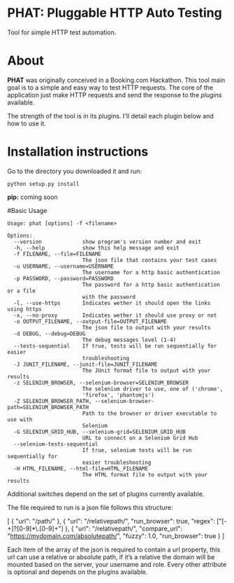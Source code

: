 PHAT: Pluggable HTTP Auto Testing
===============

Tool for simple HTTP test automation.

# About

**PHAT** was originally conceived in a Booking.com Hackathon.
This tool main goal is to a simple and easy way to test HTTP requests.
The core of the application just make HTTP requests and send the response to the *plugins* available.

The strength of the tool is in its plugins.
I'll detail each plugin below and how to use it.

# Installation instructions
Go to the directory you downloaded it and run: 
```shell 
python setup.py install
```
**pip:** coming soon


#Basic Usage
```shell
Usage: phat [options] -f <filename>

Options:
  --version             show program's version number and exit
  -h, --help            show this help message and exit
  -f FILENAME, --file=FILENAME
                        The json file that contains your test cases
  -u USERNAME, --username=USERNAME
                        The username for a http basic authentication
  -p PASSWORD, --password=PASSWORD
                        The password for a http basic authentication or a file
                        with the password
  -l, --use-https       Indicates wether it should open the links using https
  -x, --no-proxy        Indicates wether it should use proxy or not
  -o OUTPUT_FILENAME, --output-file=OUTPUT_FILENAME
                        The json file to output with your results
  -d DEBUG, --debug=DEBUG
                        The debug messages level (1-4)
  --tests-sequential    If true, tests will be run sequentially for easier
                        troubleshooting
  -J JUNIT_FILENAME, --junit-file=JUNIT_FILENAME
                        The JUnit format file to output with your results
  -z SELENIUM_BROWSER, --selenium-browser=SELENIUM_BROWSER
                        The selenium driver to use, one of ('chrome',
                        'firefox', 'phantomjs')
  -Z SELENIUM_BROWSER_PATH, --selenium-browser-path=SELENIUM_BROWSER_PATH
                        Path to the browser or driver executable to use with
                        Selenium
  -G SELENIUM_GRID_HUB, --selenium-grid=SELENIUM_GRID_HUB
                        URL to connect on a Selenium Grid Hub
  --selenium-tests-sequential
                        If true, selenium tests will be run sequentially for
                        easier troubleshooting
  -H HTML_FILENAME, --html-file=HTML_FILENAME
                        The HTML format file to output with your results

```

Additional switches depend on the set of plugins currently available.

The file required to run is a json file follows this structure:

[
  {
    "url": "/path/"
  },
  {
    "url": "/relativepath/",
    "run_browser": true,
    "regex": ["[-+]?[0-9]*\\.[0-9]+"]
  },
  {
    "url": "/relativepath/",
    "compare_url": "https://mydomain.com/absolutepath/",
    "fuzzy": 1.0,
    "run_browser": true
  }
]

Each item of the array of the json is required to contain a url
property, this url can use a relative or absolute path, if it’s a
relative the domain will be mounted based on the server, your username
and role.
Every other attribute is optional and depends on the plugins available.

